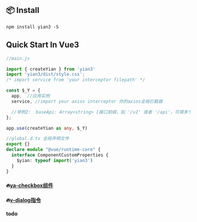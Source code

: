 ## 📦 Install
```shell
npm install yian3 -S
```
## Quick Start In Vue3

```typescript
//main.js

import { createYian } from 'yian3'
import 'yian3/dist/style.css';
/* import service from 'your interceptor filepath' */

const $_Y = {
  app,  //应用实例
  service, //import your axios interceptor 你的axios全局拦截器

  //举例2:  baseApi: Array<string> [接口前缀，如 '/v2' 或者 '/api'，可填多个组成数组]
};

app.use(createYian as any, $_Y)

```
```typescript
//global.d.ts 全局声明文件
export {}
declare module "@vue/runtime-core" {
  interface ComponentCustomProperties {
    $yian: typeof import('yian3')
  }
}
```

#### 🔥[ya-checkbox组件](https://github.com/Macrohoo/yian3/tree/master/src/components/ya-checkbox)
#### 🔥[v-dialog指令](https://github.com/Macrohoo/yian3/tree/master/src/global/dialog-directive)

#### todo